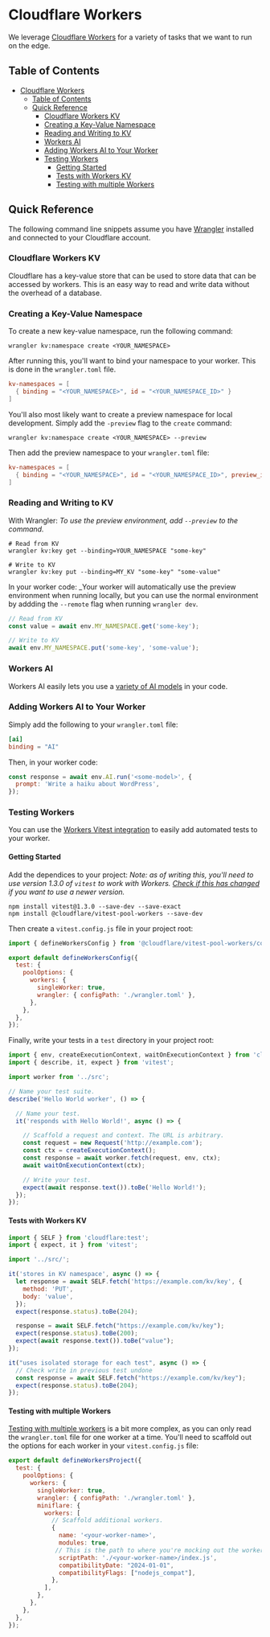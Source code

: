 # Cloudflare Workers

We leverage [Cloudflare Workers](https://developers.cloudflare.com/workers/) for a variety of tasks that we want to run on the edge.

## Table of Contents

- [Cloudflare Workers](#cloudflare-workers)
  - [Table of Contents](#table-of-contents)
  - [Quick Reference](#quick-reference)
    - [Cloudflare Workers KV](#cloudflare-workers-kv)
    - [Creating a Key-Value Namespace](#creating-a-key-value-namespace)
    - [Reading and Writing to KV](#reading-and-writing-to-kv)
    - [Workers AI](#workers-ai)
    - [Adding Workers AI to Your Worker](#adding-workers-ai-to-your-worker)
    - [Testing Workers](#testing-workers)
      - [Getting Started](#getting-started)
      - [Tests with Workers KV](#tests-with-workers-kv)
      - [Testing with multiple Workers](#testing-with-multiple-workers)

## Quick Reference

The following command line snippets assume you have [Wrangler](https://developers.cloudflare.com/workers/wrangler/) installed and connected to your Cloudflare account.

### Cloudflare Workers KV

Cloudflare has a key-value store that can be used to store data that can be accessed by workers. This is an easy way to read and write data without the overhead of a database.

### Creating a Key-Value Namespace

To create a new key-value namespace, run the following command:

```shell
wrangler kv:namespace create <YOUR_NAMESPACE>
```

After running this, you'll want to bind your namespace to your worker. This is done in the `wrangler.toml` file.

```toml
kv-namespaces = [
  { binding = "<YOUR_NAMESPACE>", id = "<YOUR_NAMESPACE_ID>" }
]
```

You'll also most likely want to create a preview namespace for local development. Simply add the `-preview` flag to the `create` command:

```shell
wrangler kv:namespace create <YOUR_NAMESPACE> --preview
```

Then add the preview namespace to your `wrangler.toml` file:

```toml
kv-namespaces = [
  { binding = "<YOUR_NAMESPACE>", id = "<YOUR_NAMESPACE_ID>", preview_id = "<YOUR_NAMESPACE_ID_PREVIEW>" }
]
```

### Reading and Writing to KV

With Wrangler:
_To use the preview environment, add `--preview` to the command._

```shell
# Read from KV
wrangler kv:key get --binding=YOUR_NAMESPACE "some-key"

# Write to KV
wrangler kv:key put --binding=MY_KV "some-key" "some-value"
```

In your worker code:
_Your worker will automatically use the preview environment when running locally, but you can use the normal environment by addding the `--remote` flag when running `wrangler dev`.

```javascript
// Read from KV
const value = await env.MY_NAMESPACE.get('some-key');

// Write to KV
await env.MY_NAMESPACE.put('some-key', 'some-value');
```

### Workers AI

Workers AI easily lets you use a [variety of AI models](https://developers.cloudflare.com/workers-ai/models/) in your code.

### Adding Workers AI to Your Worker

Simply add the following to your `wrangler.toml` file:

```toml
[ai]
binding = "AI"
```

Then, in your worker code:

```javascript
const response = await env.AI.run('<some-model>', {
  prompt: 'Write a haiku about WordPress',
});
```

### Testing Workers

You can use the [Workers Vitest integration](https://developers.cloudflare.com/workers/testing/vitest-integration/get-started/) to easily add automated tests to your worker.

#### Getting Started

Add the dependices to your project:
_Note: as of writing this, you'll need to use version 1.3.0 of `vitest` to work with Workers. [Check if this has changed](https://developers.cloudflare.com/workers/testing/vitest-integration/get-started/write-your-first-test/#install-vitest-and-cloudflarevitest-pool-workers) if you want to use a newer version._

```shell
npm install vitest@1.3.0 --save-dev --save-exact
npm install @cloudflare/vitest-pool-workers --save-dev
```

Then create a `vitest.config.js` file in your project root:

```javascript
import { defineWorkersConfig } from '@cloudflare/vitest-pool-workers/config';

export default defineWorkersConfig({
  test: {
    poolOptions: {
      workers: {
        singleWorker: true,
        wrangler: { configPath: './wrangler.toml' },
      },
    },
  },
});
```

Finally, write your tests in a `test` directory in your project root:

```javascript
import { env, createExecutionContext, waitOnExecutionContext } from 'cloudflare:test';
import { describe, it, expect } from 'vitest';

import worker from '../src';

// Name your test suite.
describe('Hello World worker', () => {

  // Name your test.
  it('responds with Hello World!', async () => {

    // Scaffold a request and context. The URL is arbitrary.
    const request = new Request('http://example.com');
    const ctx = createExecutionContext();
    const response = await worker.fetch(request, env, ctx);
    await waitOnExecutionContext(ctx);

    // Write your test.
    expect(await response.text()).toBe('Hello World!');
  });
});
```

#### Tests with Workers KV

```javascript
import { SELF } from 'cloudflare:test';
import { expect, it } from 'vitest';

import '../src/';

it('stores in KV namespace', async () => {
  let response = await SELF.fetch('https://example.com/kv/key', {
    method: 'PUT',
    body: 'value',
  });
  expect(response.status).toBe(204);

  response = await SELF.fetch("https://example.com/kv/key");
  expect(response.status).toBe(200);
  expect(await response.text()).toBe("value");
});

it("uses isolated storage for each test", async () => {
  // Check write in previous test undone
  const response = await SELF.fetch("https://example.com/kv/key");
  expect(response.status).toBe(204);
});
```

#### Testing with multiple Workers

[Testing with multiple workers](https://github.com/cloudflare/workers-sdk/tree/f520a71201c85a2ef3c071eff017816611b37c55/fixtures/vitest-pool-workers-examples/multiple-workers) is a bit more complex, as you can only read the `wrangler.toml` file for one worker at a time. You'll need to scaffold out the options for each worker in your `vitest.config.js` file:

```javascript
export default defineWorkersProject({
  test: {
    poolOptions: {
      workers: {
        singleWorker: true,
        wrangler: { configPath: './wrangler.toml' },
        miniflare: {
          workers: [
            // Scaffold additional workers.
            {
              name: '<your-worker-name>',
              modules: true,
             // This is the path to where you're mocking out the worker or you can have this configured via an environment variable and build script.
              scriptPath: './<your-worker-name>/index.js',
              compatibilityDate: "2024-01-01",
              compatibilityFlags: ["nodejs_compat"],
            },
          ],
        },
      },
    },
  },
});

